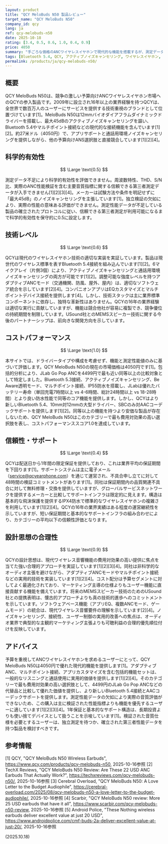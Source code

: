 ```yaml
---
layout: product
title: "QCY MeloBuds N50 製品レビュー"
target_name: "QCY MeloBuds N50"
company_id: qcy
lang: ja
ref: qcy-melobuds-n50
date: 2025-10-18
rating: [3.4, 0.5, 0.6, 1.0, 0.4, 0.9]
price: 4050
summary: "手ごろな価格のANCワイヤレスイヤホンで現代的な機能を搭載するが、測定データの限界がある"
tags: [Bluetooth 5.4, QCY, アクティブノイズキャンセリング, ワイヤレスイヤホン, 予算オーディオ]
permalink: /products/ja/qcy-melobuds-n50/
---
```

## 概要

QCY MeloBuds N50は、競争の激しい予算向けANCワイヤレスイヤホン市場へのQCYの参入製品です。2009年に設立され16年以上の業界経験を持つQCYは、全世界で数百万人のユーザーにサービスを提供する技術重視のブランドとして位置づけています[1]。MeloBuds N50は12mmバイオダイアフラムダイナミックドライバーを搭載し、最大45dBのアクティブノイズキャンセリングを謳い、Bluetooth 5.4やマルチポイント接続などの現代的な接続機能を含んでいます[1][2]。約27米ドル（4050円）で、アプリサポートと通話用環境ノイズキャンセリングを提供しながら、他の予算向けANS選択肢と直接競合しています[1][2][4]。

## 科学的有効性

$$ \Large \text{0.5} $$

測定データ不足により科学的有効性を評価できません。周波数特性、THD、S/N比、実際のANC性能検証を含む主要音質指標に関する信頼できる第三者測定データが入手できません[1][2][3][4]。メーカーは試験方法や条件を明記せずに「最大45dB」のノイズキャンセリングを主張しています[1]。独立検証の欠如により、実際の性能の意味ある評価ができません。測定性能データが不足している製品の確立されたプロトコルに従い、信頼できる第三者測定が利用可能になるまで科学的有効性を保守的に0.5に設定します。

## 技術レベル

$$ \Large \text{0.6} $$

QCYは現代のワイヤレスイヤホン技術の適切な実装を実証しています。製品は現世代のワイヤレス標準を表すBluetooth 5.4接続を組み込んでいます[1][2]。6マイクアレイ（片側3個）により、アクティブノイズキャンセリングと通話用環境ノイズキャンセリングの両方が可能です[1][2]。調整可能な強度レベルを持つアダプティブANCモード（交通機関、防風、屋外、屋内）は、適切なソフトウェア統合を示しています[2][4]。コンパニオンアプリはEQカスタマイズとマルチポイントデバイス接続を提供します[4]。しかし、技術スタックは主に業界標準コンポーネントに依存し、独特な革新性はありません。QCYの16年の業界経験は適切な実行に貢献していますが、機能は競合他社が容易に複製でき、競争優位の持続期間を制限しています。USound社とのMEMSスピーカー技術に関する今後のパートナーシップは、前向きな開発方向を示しています。

## コストパフォーマンス

$$ \Large \text{1.0} $$

本サイトでは、ドライバータイプや構成を考慮せず、機能と測定性能値のみに基づいて評価します。QCY MeloBuds N50の現在の市場価格は4050円です[1]。包括的分析により、JLab Go Pop ANCを4499円で最も近い同等以上の比較対象として特定しました。Bluetooth 5.3接続、アクティブノイズキャンセリング、Be Aware透明モード、マルチポイント接続、IP55防水を搭載し、JLabは優れたバッテリー寿命（単回充電7時間以上 vs 4-6時間、総計24時間以上 vs 18-28時間）とより良い防水性能で同等のコア機能を提供します。しかし、QCYはより新しいBluetooth 5.4、10mm対12mmの大型ドライバー、SBCのみ対AACコーデックサポートを提供します[1][2]。同等以上の機能を持つより安価な製品が存在しないため、QCY MeloBuds N50はこのカテゴリーで最も費用対効果の高い選択肢を表し、コストパフォーマンススコア1.0を達成しています。

## 信頼性・サポート

$$ \Large \text{0.4} $$

QCYは配送日から1年間の限定保証を提供しており、これは業界平均の保証期間を下回ります[1]。サポートシステムは主に電子メール（service@qcyearphone.com）を通じて運営され、不具合申し立てに対して48時間の検証コミットメントがあります[1]。同社は保証期間内の品質関連不具合に対して無料修理・交換を提供していますが、グローバルサービスネットワークを提供するメーカーと比較してサポートインフラは限定的に見えます。構造は基本的な飛沫保護を提供するIPX4防水で標準的なワイヤレスイヤホンの複雑さを利用しています[1][2][4]。QCYの16年の業界実績はある程度の運営継続性を示していますが、短い保証期間と基本的なサポートインフラの組み合わせにより、カテゴリーの平均以下の信頼性評価となります。

## 設計思想の合理性

$$ \Large \text{0.9} $$

QCYの設計思想は、現代ワイヤレス音響機能の費用対効果の高い提供に焦点を当てた強い合理的アプローチを実証しています[1][2][3][4]。同社は非科学的なオーディオ主張を避けながら、アダプティブANCモードやマルチポイント接続などの実用的技術を実装しています[1][2][4]。コスト配分は予算セグメントに対してよく最適化されており、マーケティング主導の仕様よりもユーザー機能に直接貢献する機能を備えています。将来のMEMSスピーカー技術のためのUSound社との提携表明は、懐古的アプローチよりも真の技術的進歩へのコミットメントを示しています。ソフトウェアベース機能（アプリEQ、複数ANCモード、ゲームモード）の統合は、現代ワイヤレス音響要件の理解を示しています[2][4]。ノイズキャンセリング、接続性、ユーザー制御の実用的改善への焦点は、オーディオ業界で典型的な主観的マーケティング主張よりも可聴利益の合理的優先順位付けを反映しています。

## アドバイス

予算を重視してANCワイヤレスイヤホンを求めるユーザーにとって、QCY MeloBuds N50は4050円で優れた現代的機能を提供します[1]。アダプティブANC、マルチポイント接続、アプリカスタマイズを含む包括的機能セットは、一般的なリスニングと通話使用に実用的価値を提供します[1][2][4]。そのカテゴリーで最も費用対効果の高い選択肢として、4499円のJLab Go Pop ANCなどの代替品と比較して優れた価値を提供し、より新しいBluetooth 5.4接続とAACコーデックサポートを提供します。測定性能データの欠如により実際の音質評価ができないため、この購入は主に検証された性能指標よりも機能を優先するユーザーに適しています[1][2][3][4]。1年保証と基本的なサポート構造は、長期投資よりも使い捨てデバイスとして扱うことを示唆しています[1]。検証された音質仕様を必要とするユーザーは、独立測定を待つか、確立された第三者性能データを持つ製品を検討すべきです。

## 参考情報

[1] QCY, "QCY MeloBuds N50 Wireless Earbuds", https://www.qcy.com/products/qcy-melobuds-n50, 2025-10-16参照
[2] TechX Reviews, "QCY MeloBuds N50 Review: Are These 22 USD ANC Earbuds That Actually Work?", https://techxreviews.com/qcy-melobuds-n50/, 2025-10-16参照
[3] Cerebral Overload, "QCY MeloBuds N50: A Love Letter to the Budget Audiophile", https://cerebral-overload.com/2025/08/qcy-melobuds-n50-a-love-letter-to-the-budget-audiophile/, 2025-10-16参照
[4] Scarbir, "QCY MeloBuds N50 review: More 25 USD earbuds that have it all", https://www.scarbir.com/qcy-melobuds-n50-review, 2025-10-16参照
[5] Android Police, "These Nothing wireless earbuds deliver excellent value at just 20 USD", https://www.androidpolice.com/cmf-buds-2a-deliver-excellent-value-at-just-20/, 2025-10-16参照

(2025.10.18)